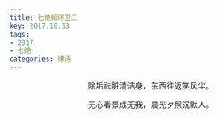 ```yaml
---
title: 七绝給环卫工
key: 2017.10.13
tags: 
- 2017
- 七绝
categories: 律诗
---
```


<p align="center">除垢祛脏清洁身，东西往返笑风尘。
</p>
<p align="center">无心看景成无我，晨光夕照沉默人。
</p>
